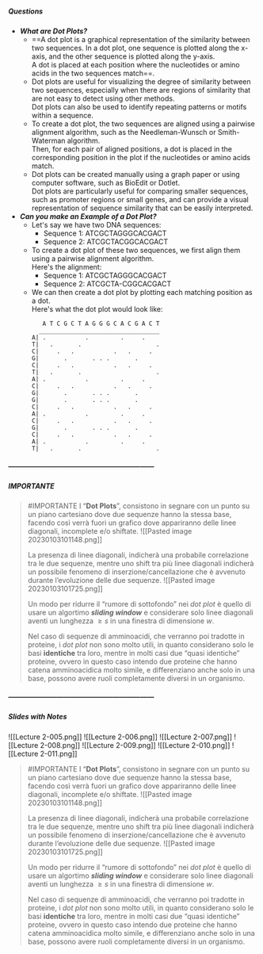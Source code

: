 ##### Questions
- ***What are Dot Plots?***
	- ==A dot plot is a graphical representation of the similarity between two sequences. In a dot plot, one sequence is plotted along the x-axis, and the other sequence is plotted along the y-axis. <br>A dot is placed at each position where the nucleotides or amino acids in the two sequences match==.
	- Dot plots are useful for visualizing the degree of similarity between two sequences, especially when there are regions of similarity that are not easy to detect using other methods. <br>Dot plots can also be used to identify repeating patterns or motifs within a sequence.
	- To create a dot plot, the two sequences are aligned using a pairwise alignment algorithm, such as the Needleman-Wunsch or Smith-Waterman algorithm. <br>Then, for each pair of aligned positions, a dot is placed in the corresponding position in the plot if the nucleotides or amino acids match.
	- Dot plots can be created manually using a graph paper or using computer software, such as BioEdit or Dotlet. <br>Dot plots are particularly useful for comparing smaller sequences, such as promoter regions or small genes, and can provide a visual representation of sequence similarity that can be easily interpreted.
- ***Can you make an Example of a Dot Plot?***
	- Let's say we have two DNA sequences:
		- Sequence 1: ATCGCTAGGGCACGACT
		- Sequence 2: ATCGCTACGGCACGACT
	- To create a dot plot of these two sequences, we first align them using a pairwise alignment algorithm. <br>Here's the alignment:
		- Sequence 1: ATCGCTAGGGCACGACT
		- Sequence 2: ATCGCTA-CGGCACGACT
	- We can then create a dot plot by plotting each matching position as a dot. <br>Here's what the dot plot would look like:
		```
		   A T C G C T A G G G C A C G A C T
		  __________________________________
		A| .           .         .     .    
		T|   .       .                     .
		C|     .   .           .   .     .  
		G|       .       . . .       .     
		C|     .   .           .   .     .  
		T|   .       .                     .
		A| .           .         .     .    
		C|     .   .           .   .     .  
		G|       .       . . .       .     
		G|       .       . . .       .     
		C|     .   .           .   .     .  
		A| .           .         .     .    
		C|     .   .           .   .     .  
		G|       .       . . .       .     
		C|     .   .           .   .     .  
		A| .           .         .     .    
		T|   .       .                     .
		```

##### —————————————————————
##### IMPORTANTE
> #IMPORTANTE I “**Dot Plots**”, consistono in segnare con un punto su un piano cartesiano dove due sequenze hanno la stessa base, facendo così verrà fuori un grafico dove appariranno delle linee diagonali, incomplete e/o shiftate.
> ![[Pasted image 20230103101148.png]]
> 
> La presenza di linee diagonali, indicherà una probabile correlazione tra le due sequenze, mentre uno shift tra più linee diagonali indicherà un possibile fenomeno di inserzione/cancellazione che è avvenuto durante l’evoluzione delle due sequenze.
> ![[Pasted image 20230103101725.png]]
> 
> Un modo per ridurre il “rumore di sottofondo” nei *dot plot* è quello di usare un algortimo ***sliding window*** e considerare solo linee diagonali aventi un lunghezza $\ge s$ in una finestra di dimensione $w$.
> 
> Nel caso di sequenze di amminoacidi, che verranno poi tradotte in proteine, i *dot plot* non sono molto utili, in quanto considerano solo le basi **identiche** tra loro, mentre in molti casi due “quasi identiche” proteine, ovvero in questo caso intendo due proteine che hanno catena amminoacidica molto simile, e differenziano anche solo in una base, possono avere ruoli completamente diversi in un organismo.


##### —————————————————————
##### Slides with Notes
![[Lecture 2-005.png]] ![[Lecture 2-006.png]] ![[Lecture 2-007.png]] ![[Lecture 2-008.png]] ![[Lecture 2-009.png]] ![[Lecture 2-010.png]] ![[Lecture 2-011.png]]

> #IMPORTANTE I “**Dot Plots**”, consistono in segnare con un punto su un piano cartesiano dove due sequenze hanno la stessa base, facendo così verrà fuori un grafico dove appariranno delle linee diagonali, incomplete e/o shiftate.
> ![[Pasted image 20230103101148.png]]
> 
> La presenza di linee diagonali, indicherà una probabile correlazione tra le due sequenze, mentre uno shift tra più linee diagonali indicherà un possibile fenomeno di inserzione/cancellazione che è avvenuto durante l’evoluzione delle due sequenze.
> ![[Pasted image 20230103101725.png]]
> 
> Un modo per ridurre il “rumore di sottofondo” nei *dot plot* è quello di usare un algortimo ***sliding window*** e considerare solo linee diagonali aventi un lunghezza $\ge s$ in una finestra di dimensione $w$.
> 
> Nel caso di sequenze di amminoacidi, che verranno poi tradotte in proteine, i *dot plot* non sono molto utili, in quanto considerano solo le basi **identiche** tra loro, mentre in molti casi due “quasi identiche” proteine, ovvero in questo caso intendo due proteine che hanno catena amminoacidica molto simile, e differenziano anche solo in una base, possono avere ruoli completamente diversi in un organismo.
